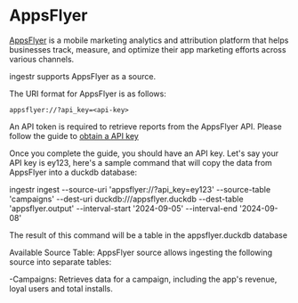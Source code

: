 # AppsFlyer

[AppsFlyer](https://www.appsflyer.com/) is a mobile marketing analytics and attribution platform that helps businesses track, measure, and optimize their app marketing efforts across various channels.

ingestr supports AppsFlyer as a source.

The URI format for AppsFlyer is as follows:

```plaintext
appsflyer://?api_key=<api-key>
```

An API token is required to retrieve reports from the AppsFlyer API. Please follow the guide to [obtain a API key](https://support.appsflyer.com/hc/en-us/articles/360004562377-Managing-AppsFlyer-tokens)

Once you complete the guide, you should have an API key. Let's say your API key is ey123, here's a sample command that will copy the data from AppsFlyer into a duckdb database:

ingestr ingest --source-uri 'appsflyer://?api_key=ey123' --source-table 'campaigns' --dest-uri duckdb:///appsflyer.duckdb --dest-table 'appsflyer.output' --interval-start '2024-09-05' --interval-end '2024-09-08'

The result of this command will be a table in the appsflyer.duckdb database

Available Source Table: 
AppsFlyer source allows ingesting the following source into separate tables:

-Campaigns: Retrieves data for a campaign, including the app's revenue, loyal users and total installs.

